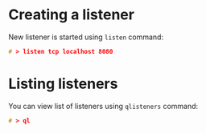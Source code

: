 <script src="https://asciinema.org/a/capRkZFq81Il5QF0LMgqjvkEG.js" id="asciicast-capRkZFq81Il5QF0LMgqjvkEG" async="true"></script>

# Creating a listener

New listener is started using `listen` command:

```c
# > listen tcp localhost 8080
```

# Listing listeners

You can view list of listeners using `qlisteners` command:
```c
# > ql
```
